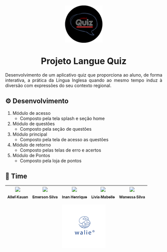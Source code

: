 
<p align="center">
    <img alt="Logo Langue Quiz" src="./logo-app.png" width="120" />
</p>

<h1 align="center">
   Projeto Langue Quiz 
</h1>

<p align="justify"> Desenvolvimento de um aplicativo quiz que proporciona ao aluno, de forma interativa, a prática da Língua Inglesa quando ao mesmo tempo induz à diversão com expressões do seu contexto regional. </p>

## ⚙️ Desenvolvimento
1.  Módulo de acesso
    - Composto pela tela splash e seção home
2. Módulo de questões
    - Composto pela seção de questões
3. Módulo principal
    - Composto pela tela de acesso as questões
4. Módulo de retorno
    - Composto pelas telas de erro e acertos
5. Módulo de Pontos
    - Composto pela loja de pontos 

## 🚀 Time
[<img src="https://avatars.githubusercontent.com/u/67439714?v=4" width=90 > <br> <sub> Allef Kauan </sub>](https://github.com/kaunn) | [<img src="https://avatars.githubusercontent.com/u/27299020?v=4" width=90 > <br> <sub> Emerson Silva </sub>](https://github.com/ermelsu) | [<img src="https://avatars.githubusercontent.com/u/67603113?v=4" width=90 > <br> <sub> Inan Henrique </sub>](https://github.com/azothi) |  [<img src="https://avatars.githubusercontent.com/u/80606607?v=4" width=90 > <br> <sub> Livia Mabelle </sub>](https://github.com/livalves) | [<img src="https://avatars.githubusercontent.com/u/83296119?v=4" width=90 > <br> <sub> Wanessa Silva </sub>](https://github.com/wanessacardoso)
| :---: | :---: | :---: | :---: | :---: | 

<p align="center">
    <img alt="Logo empresa Walie" src="./logo-walie-bg.png" width="140" />
</p>

